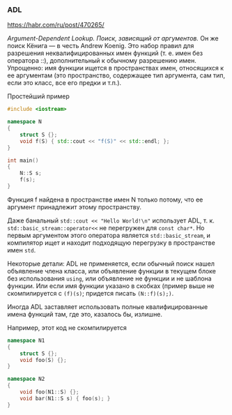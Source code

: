 ### ADL

https://habr.com/ru/post/470265/

*Argument-Dependent Lookup. Поиск, зависящий от аргументов.* Он же поиск Кёнига — в честь Andrew Koenig. Это набор правил для разрешения неквалифицированных имен функций (т. е. имен без оператора ::), дополнительный к обычному разрешению имен. Упрощенно: имя функции ищется в пространствах имен, относящихся к ее аргументам (это пространство, содержащее тип аргумента, сам тип, если это класс, все его предки и т.п.).

Простейший пример

```c++
#include <iostream>

namespace N
{
    struct S {};
    void f(S) { std::cout << "f(S)" << std::endl; };
}

int main()
{
    N::S s;
    f(s);
}
```

Функция f найдена в пространстве имен N только потому, что ее аргумент принадлежит этому пространству.

Даже банальный `std::cout << "Hello World!\n"` использует ADL, т. к. `std::basic_stream::operator<<` не перегружен для `const char*`. Но первым аргументом этого оператора является `std::basic_stream`, и компилятор ищет и находит подходящую перегрузку в пространстве имен `std`.

Некоторые детали: ADL не применяется, если обычный поиск нашел объявление члена класса, или объявление функции в текущем блоке без использования `using`, или объявление не функции и не шаблона функции. Или если имя функции указано в скобках (пример выше не скомпилируется с `(f)(s)`; придется писать `(N::f)(s);)`.

Иногда ADL заставляет использовать полные квалифицированные имена функций там, где это, казалось бы, излишне.

Например, этот код не скомпилируется

```c++
namespace N1
{
    struct S {};
    void foo(S) {};
}

namespace N2
{
    void foo(N1::S) {};
    void bar(N1::S s) { foo(s); }
}
```
